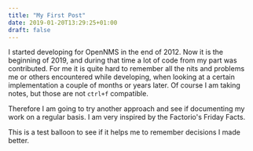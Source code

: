 ```yaml
---
title: "My First Post"
date: 2019-01-20T13:29:25+01:00
draft: false
---
```


I started developing for OpenNMS in the end of 2012.
Now it is the beginning of 2019, and during that time a lot of code from my part was contributed.
For me it is quite hard to remember all the nits and problems me or others encountered while developing, when looking at a certain implementation a couple of months or years later.
Of course I am taking notes, but those are not `ctrl+f` compatible.

Therefore I am going to try another approach and see if documenting my work on a regular basis.
I am very inspired by the Factorio's Friday Facts. 

This is a test balloon to see if it helps me to remember decisions I made better.